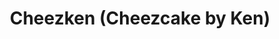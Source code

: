 ---
title: "Cheezken (Cheezcake by Ken)"
url: /cebu-city/cheezken-cheezcake-by-ken/
shop: bakery
---